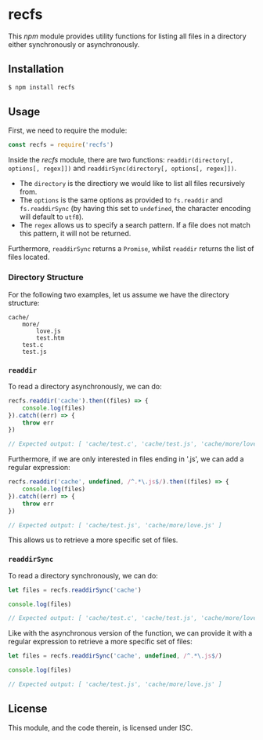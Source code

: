 # recfs

This *npm* module provides utility functions for listing all files in a 
directory either synchronously or asynchronously.

## Installation

```javascript
$ npm install recfs
```

## Usage

First, we need to require the module:

```javascript
const recfs = require('recfs')
```

Inside the *recfs* module, there are two functions: 
`readdir(directory[, options[, regex]])` and 
`readdirSync(directory[, options[, regex]])`. 

* The `directory` is the directiory we would like to list all files recursively from.
* The `options` is the same options as provided to `fs.readdir` and `fs.readdirSync` (by having this set to `undefined`, the character encoding will default to `utf8`).
* The `regex` allows us to specify a search pattern. If a file does not match this pattern, it will not be returned.

Furthermore, `readdirSync` returns a `Promise`, whilst `readdir` returns the 
list of files located.

### Directory Structure

For the following two examples, let us assume we have the directory structure:

```
cache/
	more/
		love.js
		test.htm
	test.c
	test.js
```

### `readdir`

To read a directory asynchronously, we can do:

```javascript
recfs.readdir('cache').then((files) => {
	console.log(files)
}).catch((err) => {
	throw err
})

// Expected output: [ 'cache/test.c', 'cache/test.js', 'cache/more/love.js', 'cache/more/test.htm' ]
```

Furthermore, if we are only interested in files ending in '.js', we can add a 
regular expression:

```javascript
recfs.readdir('cache', undefined, /^.*\.js$/).then((files) => {
	console.log(files)
}).catch((err) => {
	throw err
})

// Expected output: [ 'cache/test.js', 'cache/more/love.js' ]
```

This allows us to retrieve a more specific set of files.

### `readdirSync`

To read a directory synchronously, we can do:

```javascript
let files = recfs.readdirSync('cache')

console.log(files)

// Expected output: [ 'cache/test.c', 'cache/test.js', 'cache/more/love.js', 'cache/more/test.htm' ]
```

Like with the asynchronous version of the function, we can provide it with a 
regular expression to retrieve a more specific set of files:

```javascript
let files = recfs.readdirSync('cache', undefined, /^.*\.js$/)

console.log(files)

// Expected output: [ 'cache/test.js', 'cache/more/love.js' ]
```

## License

This module, and the code therein, is licensed under ISC.

